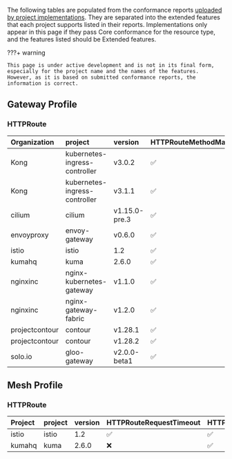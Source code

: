 
The following tables are populated from the conformance reports [uploaded by project implementations](https://github.com/kubernetes-sigs/gateway-api/tree/main/conformance/reports). They are separated into the extended features that each project supports listed in their reports.
Implementations only appear in this page if they pass Core conformance for the resource type, and the features listed should be Extended features.



???+ warning

    
    This page is under active development and is not in its final form,
    especially for the project name and the names of the features.
    However, as it is based on submitted conformance reports, the information is correct.


## Gateway Profile

### HTTPRoute

| Organization   | project                       | version       | HTTPRouteMethodMatching   | HTTPRouteQueryParamMatching   | HTTPRouteResponseHeaderModification   | HTTPRouteBackendTimeout   | HTTPRouteHostRewrite   | HTTPRouteParentRefPort   | HTTPRoutePathRedirect   | HTTPRoutePathRewrite   | HTTPRoutePortRedirect   | HTTPRouteRequestMirror   | HTTPRouteRequestMultipleMirrors   | HTTPRouteRequestTimeout   | HTTPRouteSchemeRedirect   |
|:---------------|:------------------------------|:--------------|:--------------------------|:------------------------------|:--------------------------------------|:--------------------------|:-----------------------|:-------------------------|:------------------------|:-----------------------|:------------------------|:-------------------------|:----------------------------------|:--------------------------|:--------------------------|
| Kong           | kubernetes-ingress-controller | v3.0.2        | :white_check_mark:        | :white_check_mark:            | :white_check_mark:                    | :white_check_mark:        | :x:                    | :x:                      | :x:                     | :x:                    | :x:                     | :x:                      | :x:                               | :x:                       | :x:                       |
| Kong           | kubernetes-ingress-controller | v3.1.1        | :white_check_mark:        | :white_check_mark:            | :white_check_mark:                    | :white_check_mark:        | :x:                    | :x:                      | :x:                     | :x:                    | :x:                     | :x:                      | :x:                               | :x:                       | :x:                       |
| cilium         | cilium                        | v1.15.0-pre.3 | :white_check_mark:        | :white_check_mark:            | :white_check_mark:                    | :white_check_mark:        | :white_check_mark:     | :white_check_mark:       | :white_check_mark:      | :white_check_mark:     | :white_check_mark:      | :white_check_mark:       | :white_check_mark:                | :white_check_mark:        | :white_check_mark:        |
| envoyproxy     | envoy-gateway                 | v0.6.0        | :white_check_mark:        | :white_check_mark:            | :white_check_mark:                    | :white_check_mark:        | :white_check_mark:     | :x:                      | :white_check_mark:      | :white_check_mark:     | :white_check_mark:      | :white_check_mark:       | :white_check_mark:                | :white_check_mark:        | :white_check_mark:        |
| istio          | istio                         | 1.2           | :white_check_mark:        | :white_check_mark:            | :white_check_mark:                    | :white_check_mark:        | :white_check_mark:     | :x:                      | :white_check_mark:      | :white_check_mark:     | :white_check_mark:      | :white_check_mark:       | :white_check_mark:                | :white_check_mark:        | :white_check_mark:        |
| kumahq         | kuma                          | 2.6.0         | :white_check_mark:        | :white_check_mark:            | :white_check_mark:                    | :x:                       | :white_check_mark:     | :x:                      | :white_check_mark:      | :white_check_mark:     | :white_check_mark:      | :white_check_mark:       | :x:                               | :x:                       | :white_check_mark:        |
| nginxinc       | nginx-kubernetes-gateway      | v1.1.0        | :white_check_mark:        | :white_check_mark:            | :x:                                   | :x:                       | :white_check_mark:     | :x:                      | :x:                     | :white_check_mark:     | :white_check_mark:      | :x:                      | :x:                               | :x:                       | :white_check_mark:        |
| nginxinc       | nginx-gateway-fabric          | v1.2.0        | :white_check_mark:        | :white_check_mark:            | :x:                                   | :x:                       | :white_check_mark:     | :x:                      | :x:                     | :white_check_mark:     | :white_check_mark:      | :x:                      | :x:                               | :x:                       | :white_check_mark:        |
| projectcontour | contour                       | v1.28.1       | :white_check_mark:        | :white_check_mark:            | :white_check_mark:                    | :white_check_mark:        | :white_check_mark:     | :x:                      | :white_check_mark:      | :white_check_mark:     | :white_check_mark:      | :white_check_mark:       | :white_check_mark:                | :white_check_mark:        | :white_check_mark:        |
| projectcontour | contour                       | v1.28.2       | :white_check_mark:        | :white_check_mark:            | :white_check_mark:                    | :white_check_mark:        | :white_check_mark:     | :x:                      | :white_check_mark:      | :white_check_mark:     | :white_check_mark:      | :white_check_mark:       | :white_check_mark:                | :white_check_mark:        | :white_check_mark:        |
| solo.io        | gloo-gateway                  | v2.0.0-beta1  | :white_check_mark:        | :white_check_mark:            | :white_check_mark:                    | :x:                       | :x:                    | :x:                      | :white_check_mark:      | :x:                    | :white_check_mark:      | :x:                      | :x:                               | :x:                       | :white_check_mark:        |

## Mesh Profile

### HTTPRoute

| Project   | project   | version   | HTTPRouteRequestTimeout   | HTTPRoutePathRedirect   | HTTPRouteRequestMirror   | HTTPRoutePathRewrite   | HTTPRouteMethodMatching   | HTTPRouteRequestMultipleMirrors   | HTTPRouteBackendTimeout   | HTTPRouteResponseHeaderModification   | HTTPRoutePortRedirect   | HTTPRouteSchemeRedirect   | HTTPRouteHostRewrite   | HTTPRouteQueryParamMatching   |
|:----------|:----------|:----------|:--------------------------|:------------------------|:-------------------------|:-----------------------|:--------------------------|:----------------------------------|:--------------------------|:--------------------------------------|:------------------------|:--------------------------|:-----------------------|:------------------------------|
| istio     | istio     | 1.2       | :white_check_mark:        | :white_check_mark:      | :white_check_mark:       | :white_check_mark:     | :white_check_mark:        | :white_check_mark:                | :white_check_mark:        | :white_check_mark:                    | :white_check_mark:      | :white_check_mark:        | :white_check_mark:     | :white_check_mark:            |
| kumahq    | kuma      | 2.6.0     | :x:                       | :white_check_mark:      | :white_check_mark:       | :white_check_mark:     | :white_check_mark:        | :x:                               | :x:                       | :white_check_mark:                    | :white_check_mark:      | :white_check_mark:        | :white_check_mark:     | :white_check_mark:            |